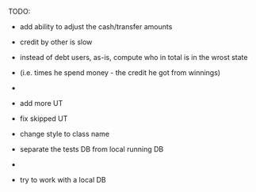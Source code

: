 TODO:

- add ability to adjust the cash/transfer amounts
- credit by other is slow

- instead of debt users, as-is, compute who in total is in the wrost state
- (i.e. times he spend money - the credit he got from winnings)
-
- add more UT
- fix skipped UT

- change style to class name

- separate the tests DB from local running DB
-
- try to work with a local DB

